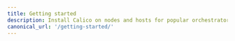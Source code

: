 ```yaml
---
title: Getting started
description: Install Calico on nodes and hosts for popular orchestrators, and install the calicoctl command line interface (CLI) tool. 
canonical_url: '/getting-started/'
---
```

